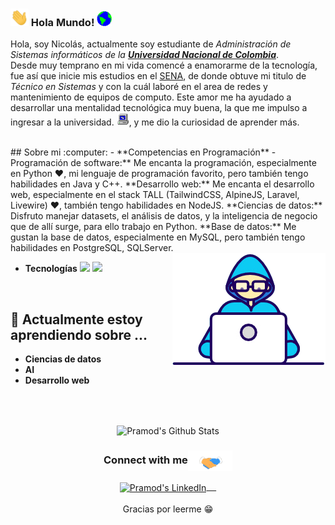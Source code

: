 ### <img src="https://github.com/Werffios/NicolasSuarez/blob/109b2341f88f0ae92b137f9f5e5b636d28f8136d/Assets/Hi.gif" width="29px"> Hola Mundo!&nbsp;<img src="https://github.com/Werffios/NicolasSuarez/blob/109b2341f88f0ae92b137f9f5e5b636d28f8136d/Assets/Earth.gif" width="24px">
<p>Hola, soy Nicolás, actualmente soy estudiante de <em> Administración de Sistemas informáticos de la <a href="https://unal.edu.co/"><b>Universidad Nacional de Colombia</b></a></em>.<br> 
Desde muy temprano en mi vida comencé a enamorarme de la tecnología, fue así que inicie mis estudios en el <a href="sena.edu.co">SENA</a>, de donde obtuve mi
titulo de <em>Técnico en Sistemas</em> y con la cuál laboré en el area de redes y mantenimiento de equipos de computo.
Este amor me ha ayudado a desarrollar una mentalidad tecnológica muy buena, la que me impulso a ingresar a la universidad.
<img src="https://github.com/Werffios/NicolasSuarez/blob/109b2341f88f0ae92b137f9f5e5b636d28f8136d/Assets/PC.gif" height="20px"/>, 
y me dio la curiosidad de aprender más.</p>
<br/>
## Sobre mi :computer: 
- **Competencias en Programación**
	- Programación de software:** Me encanta la programación, especialmente en Python ❤️, mi lenguaje de programación favorito, pero también tengo habilidades en Java y C++.
	**Desarrollo web:** Me encanta el desarrollo web, especialmente en el stack TALL (TailwindCSS, AlpineJS, Laravel, Livewire) ❤️, también tengo habilidades en NodeJS.
	**Ciencias de datos:** Disfruto manejar datasets, el análisis de datos, y la inteligencia de negocio que de allí surge, para ello trabajo en Python.
	**Base de datos:** Me gustan la base de datos, especialmente en MySQL, pero también tengo habilidades en PostgreSQL, SQLServer.

<img align="right" src="https://github.com/Werffios/NicolasSuarez/blob/109b2341f88f0ae92b137f9f5e5b636d28f8136d/Assets/Developer.gif"/>

- **Tecnologías**
<code><a href="https://www.python.org/" target="_blank"><img height="50" src="https://www.vectorlogo.zone/logos/python/python-ar21.svg"></a></code>
<code><a href="https://www.linux.org/" target="_blank"><img height="50" src="https://www.vectorlogo.zone/logos/linux/linux-ar21.svg"></a></code>
<br/>

## 🌱 Actualmente estoy aprendiendo sobre ...
- **Ciencias de datos**
- **AI**
- **Desarrollo web**
<br/>
  <br/>



<p align="center">
<img align="center" src="https://github-readme-stats.vercel.app/api?username=werffios&&show_icons=true&theme=radical" alt="Pramod's Github Stats">
</p>  

<div align="center">
  <h3 align="center">Connect with me<img align="center" src="https://github.com/Werffios/NicolasSuarez/blob/109b2341f88f0ae92b137f9f5e5b636d28f8136d/Assets/Handshake.gif" height="33px" /></h3> 
</div>
<p align="center">
 <a href="https://www.linkedin.com/in/nicolassuarezrodriguez/" target="blank">
  <img align="center" alt="Pramod's LinkedIn" width="30px" src="https://www.vectorlogo.zone/logos/linkedin/linkedin-icon.svg" /> &nbsp; &nbsp;
 </a>
  <br/>
  <br/>
  Gracias por leerme 😁<br/>
</p>
<!-- <p align="center"><img alt="Profile Hits" src="https://hits.seeyoufarm.com/api/count/incr/badge.svg?url=https%3A%2F%2Fgithub.com%2Fwerffios%2F" /></p> -->
